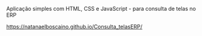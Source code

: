 Aplicação simples com HTML, CSS e JavaScript - para consulta de telas no ERP

https://natanaelboscaino.github.io/Consulta_telasERP/

